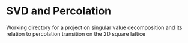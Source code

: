 # SVD and Percolation


Working directory for a project on singular value decomposition and its relation to percolation transition on the 2D square lattice
